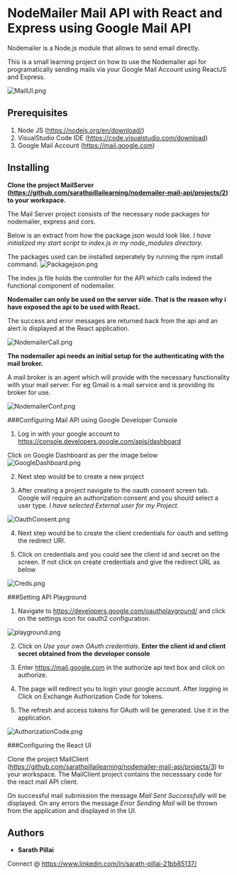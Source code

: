 # NodeMailer Mail API with React and Express using Google Mail API

Nodemailer is a Node.js  module that allows to send email directly. 

This is a small learning project on how to use the Nodemailer api for programatically sending mails via your Google Mail Account using ReactJS and Express.

![MailUI.png](images/MailUI.png)




## Prerequisites

1. Node JS (https://nodejs.org/en/download/)
2. VisualStudio Code IDE (https://code.visualstudio.com/download)
3. Google Mail Account (https://mail.google.com)


## Installing

**Clone the project MailServer (https://github.com/sarathpillailearning/nodemailer-mail-api/projects/2)  to your workspace.**

The Mail Server project consists of the necessary node packages for nodemailer, express and cors.


Below is an extract from how the package.json would look like.
*I have initialized my start script to index.js in my node_modules directory.*

The packages used can be installed seperately by running the npm install command.
![Packagejson.png](images/PackageJSON.PNG)


The index.js file holds the controller for the API which calls indeed the functional component of nodemailer.

**Nodemailer can only be used on the server side. That is the reason why i have exposed the api to be used with React.**

The success and error messages are returned back from the api and an alert is displayed at the React application.


![NodemailerCall.png](images/NodemailerCall.PNG)


**The nodemailer api needs an initial setup for the authenticating with the mail broker.**

A mail broker is an agent which will provide with the necessary functionality with your mail server. For eg Gmail is a mail service and is providing its broker for use.


![NodemailerConf.png](images/NodemailerConf.PNG)

###Configuring Mail API using Google Developer Console

1. Log in with your google account to https://console.developers.google.com/apis/dashboard


Click on Google Dashboard as per the image below
![GoogleDashboard.png](images/GoogleDashboard.png)


2. Next step would be to create a new project

3. After creating a project navigate to the oauth consent screen tab. Google will require an authorization consent and you should
select a user type. *I have selected External user for my Project.*


![OauthConsent.png](images/OauthConsent.png)



4. Next step would be to create the client credentials for oauth and setting the redirect URI.


5. Click on credentials and you could see the client id and secret on the screen. If not click on create credentials and give the redirect URL as below  



![Creds.png](images/Creds.png)



###Setting API Playground

1. Navigate to https://developers.google.com/oauthplayground/ and click on the settings icon for oauth2 configuration.



![playground.png](images/playground.png)



2. Click on *Use your own OAuth credentials*.
	**Enter the client id and client secret obtained from the developer console**

3. Enter https://mail.google.com in the authorize api text box and click on authorize.



4. The page will redirect you to login your google account. After logging in Click on Exchange Authorization Code for tokens.

5. The refresh and access tokens for OAuth will be generated. Use it in the application.


![AuthorizationCode.png](images/AuthorizationCode.png)


###Configuring the React UI

Clone the project MailClient (https://github.com/sarathpillailearning/nodemailer-mail-api/projects/3)  to your workspace. The MailClient project contains the necesssary code for the react mail API client.

On successful mail submission the message *Mail Sent Successfully* will be displayed.
On any errors the message *Error Sending Mail* will be thrown from the application and displayed in the UI.


## Authors

* **Sarath Pillai** 

Connect @ https://www.linkedin.com/in/sarath-pillai-21bb85137/

